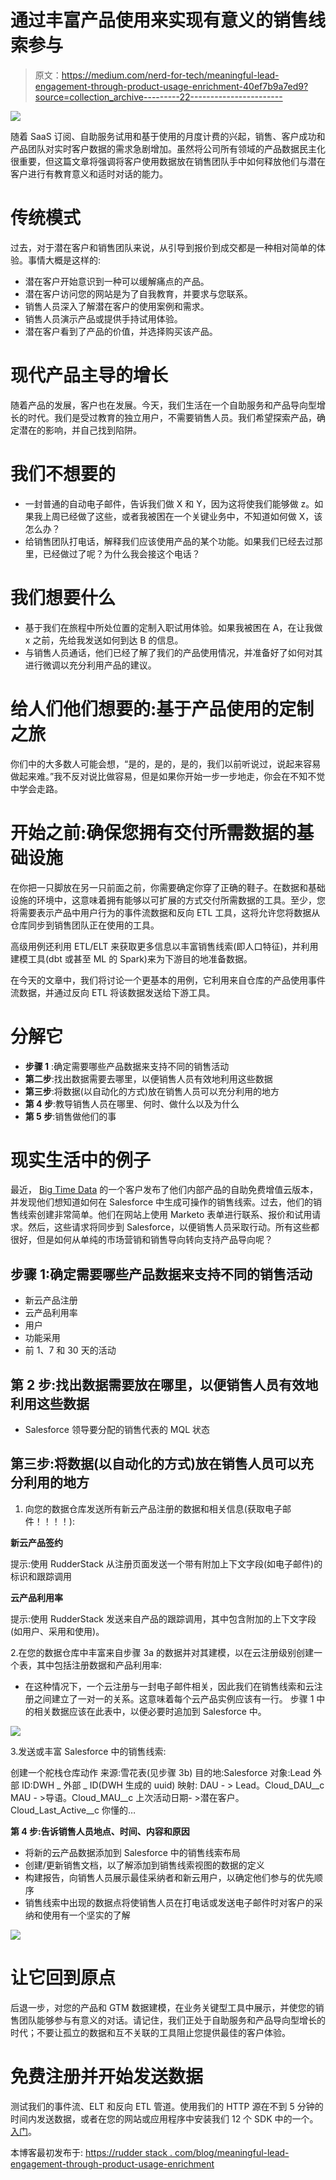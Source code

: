 # 通过丰富产品使用来实现有意义的销售线索参与

> 原文：<https://medium.com/nerd-for-tech/meaningful-lead-engagement-through-product-usage-enrichment-40ef7b9a7ed9?source=collection_archive---------22----------------------->

![](img/aa6b3c087b3c18eab2a6b8fc88a3fecc.png)

随着 SaaS 订阅、自助服务试用和基于使用的月度计费的兴起，销售、客户成功和产品团队对实时客户数据的需求急剧增加。虽然将公司所有领域的产品数据民主化很重要，但这篇文章将强调将客户使用数据放在销售团队手中如何释放他们与潜在客户进行有教育意义和适时对话的能力。

# 传统模式

过去，对于潜在客户和销售团队来说，从引导到报价到成交都是一种相对简单的体验。事情大概是这样的:

*   潜在客户开始意识到一种可以缓解痛点的产品。
*   潜在客户访问您的网站是为了自我教育，并要求与您联系。
*   销售人员深入了解潜在客户的使用案例和需求。
*   销售人员演示产品或提供手持试用体验。
*   潜在客户看到了产品的价值，并选择购买该产品。

# 现代产品主导的增长

随着产品的发展，客户也在发展。今天，我们生活在一个自助服务和产品导向型增长的时代。我们是受过教育的独立用户，不需要销售人员。我们希望探索产品，确定潜在的影响，并自己找到陷阱。

# 我们不想要的

*   一封普通的自动电子邮件，告诉我们做 X 和 Y，因为这将使我们能够做 z。如果我上周已经做了这些，或者我被困在一个关键业务中，不知道如何做 X，该怎么办？
*   给销售团队打电话，解释我们应该使用产品的某个功能。如果我们已经去过那里，已经做过了呢？为什么我会接这个电话？

# 我们想要什么

*   基于我们在旅程中所处位置的定制入职试用体验。如果我被困在 A，在让我做 x 之前，先给我发送如何到达 B 的信息。
*   与销售人员通话，他们已经了解了我们的产品使用情况，并准备好了如何对其进行微调以充分利用产品的建议。

# 给人们他们想要的:基于产品使用的定制之旅

你们中的大多数人可能会想，“是的，是的，是的，我们以前听说过，说起来容易做起来难。”我不反对说比做容易，但是如果你开始一步一步地走，你会在不知不觉中学会走路。

# 开始之前:确保您拥有交付所需数据的基础设施

在你把一只脚放在另一只前面之前，你需要确定你穿了正确的鞋子。在数据和基础设施的环境中，这意味着拥有能够以可扩展的方式交付所需数据的工具。至少，您将需要表示产品中用户行为的事件流数据和反向 ETL 工具，这将允许您将数据从仓库同步到销售团队正在使用的工具。

高级用例还利用 ETL/ELT 来获取更多信息以丰富销售线索(即人口特征)，并利用建模工具(dbt 或甚至 ML 的 Spark)来为下游目的地准备数据。

在今天的文章中，我们将讨论一个更基本的用例，它利用来自仓库的产品使用事件流数据，并通过反向 ETL 将该数据发送给下游工具。

# 分解它

*   **步骤 1** :确定需要哪些产品数据来支持不同的销售活动
*   **第二步**:找出数据需要去哪里，以便销售人员有效地利用这些数据
*   **第三步**:将数据(以自动化的方式)放在销售人员可以充分利用的地方
*   **第 4 步**:教导销售人员在哪里、何时、做什么以及为什么
*   **第 5 步**:销售做他们的事

# 现实生活中的例子

最近， [Big Time Data](https://www.bigtimedata.io/) 的一个客户发布了他们内部产品的自助免费增值云版本，并发现他们想知道如何在 Salesforce 中生成可操作的销售线索。过去，他们的销售线索创建非常简单。他们在网站上使用 Marketo 表单进行联系、报价和试用请求。然后，这些请求将同步到 Salesforce，以便销售人员采取行动。所有这些都很好，但是如何从单纯的市场营销和销售导向转向支持产品导向呢？

## 步骤 1:确定需要哪些产品数据来支持不同的销售活动

*   新云产品注册
*   云产品利用率
*   用户
*   功能采用
*   前 1、7 和 30 天的活动

## 第 2 步:找出数据需要放在哪里，以便销售人员有效地利用这些数据

*   Salesforce 领导要分配的销售代表的 MQL 状态

## 第三步:将数据(以自动化的方式)放在销售人员可以充分利用的地方

1.  向您的数据仓库发送所有新云产品注册的数据和相关信息(获取电子邮件！！！！):

**新云产品签约**

提示:使用 RudderStack 从注册页面发送一个带有附加上下文字段(如电子邮件)的标识和跟踪调用

**云产品利用率**

提示:使用 RudderStack 发送来自产品的跟踪调用，其中包含附加的上下文字段(如用户、采用和使用)。

2.在您的数据仓库中丰富来自步骤 3a 的数据并对其建模，以在云注册级别创建一个表，其中包括注册数据和产品利用率:

*   在这种情况下，一个云注册与一封电子邮件相关，因此我们在销售线索和云注册之间建立了一对一的关系。这意味着每个云产品实例应该有一行。
    步骤 1 中的相关数据应该在此表中，以便必要时追加到 Salesforce 中。

![](img/ace3a3096a9d98dc20ca124304b585a2.png)

3.发送或丰富 Salesforce 中的销售线索:

创建一个舵栈仓库动作
来源:雪花表(见步骤 3b)
目的地:Salesforce
对象:Lead
外部 ID:DWH _ 外部 _ ID(DWH 生成的 uuid)
映射:
DAU - > Lead。Cloud_DAU__c
MAU - >导语。Cloud_MAU__c
上次活动日期- >潜在客户。Cloud_Last_Active__c
你懂的…

**第 4 步:告诉销售人员地点、时间、内容和原因**

*   将新的云产品数据添加到 Salesforce 中的销售线索布局
*   创建/更新销售文档，以了解添加到销售线索视图的数据的定义
*   构建报告，向销售人员展示最佳采纳者和新云用户，以确定他们参与的优先顺序
*   销售线索中出现的数据点将使销售人员在打电话或发送电子邮件时对客户的采纳和使用有一个坚实的了解

![](img/93894d13b54558cafbfb3a8ae46b0a9c.png)

# 让它回到原点

后退一步，对您的产品和 GTM 数据建模，在业务关键型工具中展示，并使您的销售团队能够参与有意义的对话。请记住，我们正处于自助服务和产品导向型增长的时代；不要让孤立的数据和互不关联的工具阻止您提供最佳的客户体验。

# 免费注册并开始发送数据

测试我们的事件流、ELT 和反向 ETL 管道。使用我们的 HTTP 源在不到 5 分钟的时间内发送数据，或者在您的网站或应用程序中安装我们 12 个 SDK 中的一个。[入门](https://app.rudderlabs.com/signup?type=freetrial)。

本博客最初发布于:
[https://rudder stack . com/blog/meaningful-lead-engagement-through-product-usage-enrichment](https://rudderstack.com/blog/meaningful-lead-engagement-through-product-usage-enrichment)